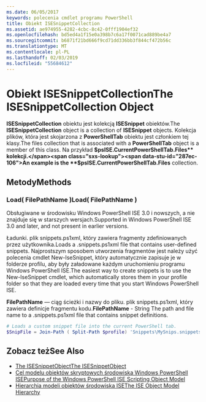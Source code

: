 ```yaml
---
ms.date: 06/05/2017
keywords: polecenia cmdlet programu PowerShell
title: Obiekt ISESnippetCollection
ms.assetid: ae974955-4282-4cbc-8c42-0fff1904ef32
ms.openlocfilehash: bd5ed4a1f15e0a398b7c6a17f0071cad889be4a7
ms.sourcegitcommit: b6871f21bd666f9cd71dd336bb3f844cf472b56c
ms.translationtype: MT
ms.contentlocale: pl-PL
ms.lasthandoff: 02/03/2019
ms.locfileid: "55684612"
---
```

# <a name="the-isesnippetcollection-object"></a><span data-ttu-id="287ec-103">Obiekt ISESnippetCollection</span><span class="sxs-lookup"><span data-stu-id="287ec-103">The ISESnippetCollection Object</span></span>

<span data-ttu-id="287ec-104">**ISESnippetCollection** obiektu jest kolekcją **ISESnippet** obiektów.</span><span class="sxs-lookup"><span data-stu-id="287ec-104">The **ISESnippetCollection** object is a collection of **ISESnippet** objects.</span></span> <span data-ttu-id="287ec-105">Kolekcja plików, która jest skojarzona z **PowerShellTab** obiektu jest członkiem tej klasy.</span><span class="sxs-lookup"><span data-stu-id="287ec-105">The files collection that is associated with a **PowerShellTab** object is a member of this class.</span></span> <span data-ttu-id="287ec-106">Na przykład **$psISE.CurrentPowerShellTab.Files** kolekcji.</span><span class="sxs-lookup"><span data-stu-id="287ec-106">An example is the **$psISE.CurrentPowerShellTab.Files** collection.</span></span>

## <a name="methods"></a><span data-ttu-id="287ec-107">Metody</span><span class="sxs-lookup"><span data-stu-id="287ec-107">Methods</span></span>

### <a name="load-filepathname-"></a><span data-ttu-id="287ec-108">Load\( FilePathName \)</span><span class="sxs-lookup"><span data-stu-id="287ec-108">Load\( FilePathName \)</span></span>

<span data-ttu-id="287ec-109">Obsługiwane w środowisku Windows PowerShell ISE 3.0 i nowszych, a nie znajduje się w starszych wersjach.</span><span class="sxs-lookup"><span data-stu-id="287ec-109">Supported in Windows PowerShell ISE 3.0 and later, and not present in earlier versions.</span></span>

<span data-ttu-id="287ec-110">Ładunki. plik snippets.ps1xml, który zawiera fragmenty zdefiniowanych przez użytkownika.</span><span class="sxs-lookup"><span data-stu-id="287ec-110">Loads a .snippets.ps1xml file that contains user-defined snippets.</span></span> <span data-ttu-id="287ec-111">Najprostszym sposobem utworzenia fragmentów jest należy użyć polecenia cmdlet New-IseSnippet, który automatycznie zapisuje je w folderze profilu, aby były załadowane każdym uruchomieniu programu Windows PowerShell ISE.</span><span class="sxs-lookup"><span data-stu-id="287ec-111">The easiest way to create snippets is to use the New-IseSnippet cmdlet, which automatically stores them in your profile folder so that they are loaded every time that you start Windows PowerShell ISE.</span></span>

<span data-ttu-id="287ec-112">**FilePathName** — ciąg ścieżki i nazwy do pliku. plik snippets.ps1xml, który zawiera definicje fragmentu kodu.</span><span class="sxs-lookup"><span data-stu-id="287ec-112">**FilePathName** - String The path and file name to a .snippets.ps1xml file that contains snippet definitions.</span></span>

```powershell
# Loads a custom snippet file into the current PowerShell tab.
$SnipFile = Join-Path ( Split-Path $profile) 'Snippets\MySnips.snippets.ps1xml' $psISE.CurrentPowerShellTab.Snippets.Add($SnipPath)
```

## <a name="see-also"></a><span data-ttu-id="287ec-113">Zobacz też</span><span class="sxs-lookup"><span data-stu-id="287ec-113">See Also</span></span>

- [<span data-ttu-id="287ec-114">The ISESnippetObject</span><span class="sxs-lookup"><span data-stu-id="287ec-114">The ISESnippetObject</span></span>](The-ISESnippetObject.md)
- [<span data-ttu-id="287ec-115">Cel modelu obiektów skryptowych środowiska Windows PowerShell ISE</span><span class="sxs-lookup"><span data-stu-id="287ec-115">Purpose of the Windows PowerShell ISE Scripting Object Model</span></span>](Purpose-of-the-Windows-PowerShell-ISE-Scripting-Object-Model.md)
- [<span data-ttu-id="287ec-116">Hierarchia modeli obiektów środowiska ISE</span><span class="sxs-lookup"><span data-stu-id="287ec-116">The ISE Object Model Hierarchy</span></span>](The-ISE-Object-Model-Hierarchy.md)